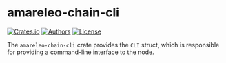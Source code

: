 # amareleo-chain-cli

[![Crates.io](https://img.shields.io/crates/v/amareleo-chain-cli.svg?color=neon)](https://crates.io/crates/amareleo-chain-cli)
[![Authors](https://img.shields.io/badge/authors-Amareleo-orange.svg)](https://amareleo.com)
[![License](https://img.shields.io/badge/License-Apache%202.0-blue.svg)](./LICENSE.md)

The `amareleo-chain-cli` crate provides the `CLI` struct, which is responsible for providing a command-line interface to the node.
